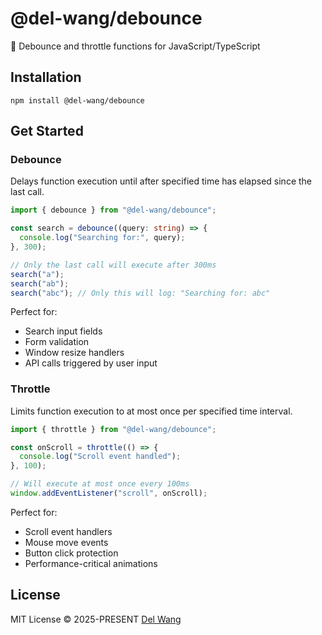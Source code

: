 # @del-wang/debounce

🚰 Debounce and throttle functions for JavaScript/TypeScript

## Installation

```shell
npm install @del-wang/debounce
```

## Get Started

### Debounce

Delays function execution until after specified time has elapsed since the last call.

```ts
import { debounce } from "@del-wang/debounce";

const search = debounce((query: string) => {
  console.log("Searching for:", query);
}, 300);

// Only the last call will execute after 300ms
search("a");
search("ab");
search("abc"); // Only this will log: "Searching for: abc"
```

Perfect for:

- Search input fields
- Form validation
- Window resize handlers
- API calls triggered by user input

### Throttle

Limits function execution to at most once per specified time interval.

```ts
import { throttle } from "@del-wang/debounce";

const onScroll = throttle(() => {
  console.log("Scroll event handled");
}, 100);

// Will execute at most once every 100ms
window.addEventListener("scroll", onScroll);
```

Perfect for:

- Scroll event handlers
- Mouse move events
- Button click protection
- Performance-critical animations

## License

MIT License © 2025-PRESENT [Del Wang](https://del.wang)
